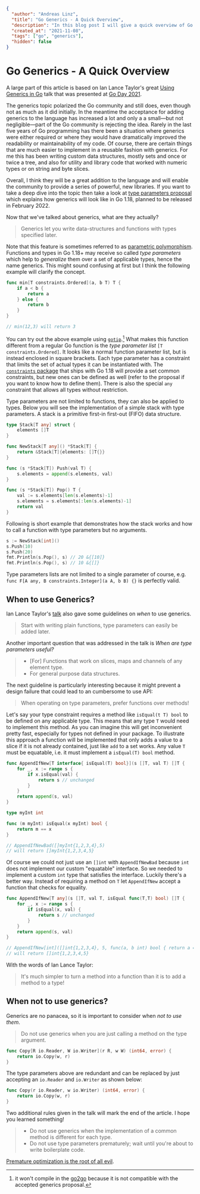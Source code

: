 ```json
{
  "author": "Andreas Linz",
  "title": "Go Generics - A Quick Overview",
  "description": "In this blog post I will give a quick overview of Go Generics, i.e. what they are, how and when to use them.",
  "created_at": "2021-11-08",
  "tags": ["go", "generics"],
  "hidden": false
}
```

# Go Generics - A Quick Overview

A large part of this article is based on Ian Lance Taylor's great [Using Generics in Go][generics-yt] talk that was presented at [Go Day 2021][goday].

The generics topic polarized the Go community and still does, even though not as much as it did initially.
In the meantime the acceptance for adding generics to the language has increased a lot and only a a small—but not negligible—part of the Go community is rejecting the idea. 
Rarely in the last five years of Go programming has there been a situation where generics were either required or where they would have dramatically improved the readability or maintainability of my code.
Of course, there are certain things that are much easier to implement in a reusable fashion with generics.
For me this has been writing custom data structures, mostly sets and once or twice a tree, and also for utility and library code that worked with numeric types or on string and byte slices.

Overall, I think they will be a great addition to the language and will enable the community to provide a series of powerful, new libraries.
If you want to take a deep dive into the topic then take a look at [type parameters proposal][proposal] which explains how generics will look like in Go 1.18, planned to be released in February 2022.

Now that we've talked about generics, what are they actually?

> Generics let you write data-structures and functions with types specified later.

Note that this feature is sometimes referred to as [parametric polymorphism][pm].
Functions and types in Go 1.18+ may receive so called _type parameters_ which help to _generalize_ them over a set of applicable types, hence the name generics.
This might sound confusing at first but I think the following example will clarify the concept.  

```go
func min[T constraints.Ordered](a, b T) T {
	if a < b {
		return a
	} else {
		return b
	}
}

// min(12,3) will return 3
```

You can try out the above example using [`gotip`][gotip].[^1]
What makes this function different from a regular Go function is the _type parameter list_ `[T constraints.Ordered]`.
It looks like a normal function parameter list, but is instead enclosed in square brackets.
Each type parameter has a constraint that limits the set of actual types it can be instantiated with.
The [`constraints` package][constraints] that ships with Go 1.18 will provide a set common constraints, but new ones can be defined as well (refer to the proposal if you want to know how to define them).
There is also the special `any` constraint that allows all types without restriction.

Type parameters are not limited to functions, they can also be applied to types.
Below you will see the implementation of a simple stack with type parameters.
A stack is a primitive first-in first-out (FIFO) data structure.

```go
type Stack[T any] struct {
    elements []T
}

func NewStack[T any]() *Stack[T] {
	return &Stack[T]{elements: []T{}}
}

func (s *Stack[T]) Push(val T) {
    s.elements = append(s.elements, val)
}

func (s *Stack[T]) Pop() T {
    val := s.elements[len(s.elements)-1]
    s.elements = s.elements[:len(s.elements)-1]
    return val
}
```

Following is short example that demonstrates how the stack works and how to call a function with type parameters but no arguments.

```go
s := NewStack[int]()
s.Push(10)
s.Push(20)
fmt.Println(s.Pop(), s) // 20 &{[10]}
fmt.Println(s.Pop(), s) // 10 &{[]}
```

Type parameters lists are not limited to a single parameter of course, e.g. `func F[A any, B constraints.Integer](a A, b B) {}` is perfectly valid.

## When to use Generics?

Ian Lance Taylor's [talk][generics-yt] also gave some guidelines on _when_ to use generics.

> Start with writing plain functions, type parameters can easily be added later.

Another important question that was addressed in the talk is _When are type parameters useful?_

> - [For] Functions that work on slices, maps and channels of any element type.
> - For general purpose data structures.

The next guideline is particularly interesting because it might prevent a design failure that could lead to an cumbersome to use API:

> When operating on type parameters, prefer functions over methods!

Let's say your type constraint requires a method like `isEqual(t T) bool` to be defined on any applicable type.
This means that any type `T` would need to implement this method.
As you can imagine this will get inconvenient pretty fast, especially for types not defined in your package.
To illustrate this approach a function will be implemented that only adds a value to a slice if it is not already contained, just like `add` to a set works.
Any value `T` must be equatable, i.e. it must implement a `isEqual(T) bool` method.

```go
func AppendIfNew[T interface{ isEqual(T) bool}](s []T, val T) []T {
    for _, x := range s {
        if x.isEqual(val) {
            return s // unchanged
        }
    }
    return append(s, val)
}

type myInt int

func (m myInt) isEqual(x myInt) bool {
	return m == x
}

// AppendIfNewBad([]myInt{1,2,3,4},5)
// will return []myInt{1,2,3,4,5}
```

Of course we could not just use an `[]int` with `AppendIfNewBad` because `int` does not implement our custom "equatable" interface.
So we needed to implement a custom `int` type that satisfies the interface.
Luckily there's a better way.
Instead of requiring a method on `T` let `AppendIfNew` accept a function that checks for equality.

```go
func AppendIfNew[T any](s []T, val T, isEqual func(T,T) bool) []T {
    for _, x := range s {
        if isEqual(x, val) {
            return s // unchanged
        }
    }
    return append(s, val)
}

// AppendIfNew[int]([]int{1,2,3,4}, 5, func(a, b int) bool { return a == b })
// will return []int{1,2,3,4,5}
```

With the words of Ian Lance Taylor:

> It's much simpler to turn a method into a function than it is to add a method to a type!

## When not to use generics?

Generics are no panacea, so it is important to consider when _not to use them_.

> Do not use generics when you are just calling a method on the type argument.

```go
func Copy[R io.Reader, W io.Writer](r R, w W) (int64, error) {
    return io.Copy(w, r)
}
```

The type parameters above are redundant and can be replaced by just accepting an `io.Reader` and `io.Writer` as shown below:

```go
func Copy(r io.Reader, w io.Writer) (int64, error) {
    return io.Copy(w, r)
}
```

Two additional rules given in the talk will mark the end of the article.  I hope you learned something!

> - Do not use generics when the implementation of a common method is different for each type.
> - Do not use type parameters prematurely; wait until you're about to write boilerplate code.

[Premature optimization is the root of all evil][premature-optimization].


[generics-yt]: https://www.youtube.com/watch?v=nr8EpUO9jhw
[goday]: https://opensourcelive.withgoogle.com/events/go-day-2021
[proposal]: https://golang.org/s/generics-proposal
[pm]: https://en.wikipedia.org/wiki/Parametric_polymorphism
[gotip]: https://pkg.go.dev/golang.org/dl/gotip
[go2go]: https://go2goplay.golang.org/
[constraints]: https://github.com/golang/go/blob/17980dff368256a0763cf042376d3fb36d06c109/src/constraints/constraints.go
[premature-optimization]: http://wiki.c2.com/?PrematureOptimization

[^1]: it won't compile in the [go2go][go2go] because it is not compatible with the accepted generics proposal.
